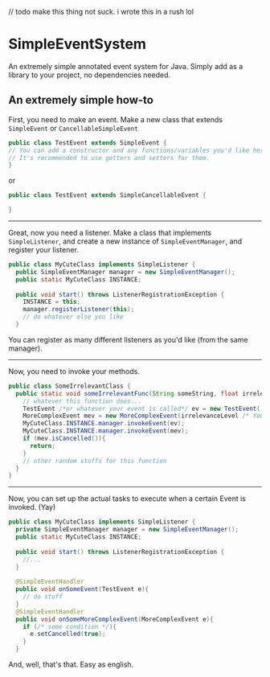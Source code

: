 // todo make this thing not suck. i wrote this in a rush lol

# SimpleEventSystem
An extremely simple annotated event system for Java. Simply add as a library to your project, no dependencies needed.

## An extremely simple how-to
First, you need to make an event. Make a new class that extends `SimpleEvent` or `CancellableSimpleEvent`

```Java
public class TestEvent extends SimpleEvent {
// You can add a constructor and any functions/variables you'd like here
// It's recommended to use getters and setters for them.
}
```
or
```Java
public class TestEvent extends SimpleCancellableEvent {

}
```
---
Great, now you need a listener. Make a class that implements `SimpleListener`, and create a new instance of `SimpleEventManager`, and register your listener.

```Java
public class MyCuteClass implements SimpleListener {
  public SimpleEventManager manager = new SimpleEventManager();
  public static MyCuteClass INSTANCE;
  
  public void start() throws ListenerRegistrationException {
    INSTANCE = this;
    manager.registerListener(this);
    // do whatever else you like
  }
```
You can register as many different listeners as you'd like (from the same manager).

---

Now, you need to invoke your methods.

```Java
public class SomeIrrelevantClass {
  public static void someIrrelevantFunc(String someString, float irrelevanceLevel){
    // whatever this function does...
    TestEvent /*or whatever your event is called*/ ev = new TestEvent();
    MoreComplexEvent mev = new MoreComplexEvent(irrelevanceLevel /* You can customise your event's constructor as you'd like */);
    MyCuteClass.INSTANCE.manager.invokeEvent(ev);
    MyCuteClass.INSTANCE.manager.invokeEvent(mev);
    if (mev.isCancelled()){
      return;
    }
    // other random stuffs for this function 
  }
}
```
---
Now, you can set up the actual tasks to execute when a certain Event is invoked. (Yay)

```Java
public class MyCuteClass implements SimpleListener {
  private SimpleEventManager manager = new SimpleEventManager();
  public static MyCuteClass INSTANCE;
  
  public void start() throws ListenerRegistrationException {
    //...
  }
  
  @SimpleEventHandler
  public void onSomeEvent(TestEvent e){
    // do stuff
  }
  @SimpleEventHandler
  public void onSomeMoreComplexEvent(MoreComplexEvent e){
    if (/* some condition */){
      e.setCancelled(true);
    }
  }
```

And, well, that's that. Easy as english.
